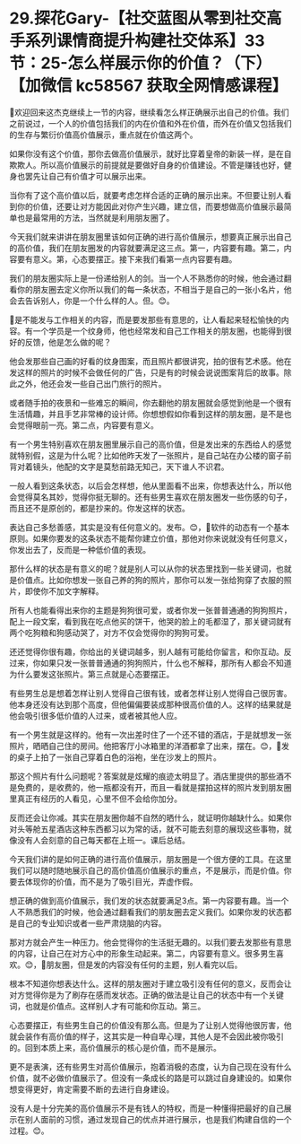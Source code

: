 # 29.探花Gary-【社交蓝图从零到社交高手系列课情商提升构建社交体系】33节：25-怎么样展示你的价值？（下）【加微信 kc58567 获取全网情感课程】

🎼欢迎回来这杰克继续上一节的内容，继续看怎么样正确展示出自己的价值。我们之前说过，一个人的价值包括我们的内在价值和外在价值，而外在价值又包括我们的生存与繁衍价值高价值展示，重点就在价值这两个。

如果你没有这个价值，那你去做高价值展示，就好比穿着皇帝的新装一样，是在自欺欺人。所以高价值展示的前提就是要做好自身的价值建设。不管是赚钱也好，健身也罢先让自己有价值才可以展示出来。

当你有了这个高价值以后，就要考虑怎样合适的正确的展示出来。不但要让别人看到你的价值，还要让对方能因此对你产生兴趣，建立信，而要想做高价值展示最简单也是最常用的方法，当然就是利用朋友圈了。

今天我们就来讲讲在朋友圈里该如何正确的进行高价值展示，想要真正展示出自己的高价值，我们在朋友圈发的内容就要满足这三点。第一，内容要有趣。第二，内容要有意义。第，心态要摆正。接下来我们看第一点内容要有趣。

我们的朋友圈实际上是一份递给别人的剑。当一个人不熟悉你的时候，他会通过翻看你的朋友圈去定义你所以我们的每一条状态，不相当于是自己的一张小名片，他会去告诉别人，你是一个什么样的人。但。😊。

🎼是不能发与工作相关的内容，而是要发那些有意思的，让人看起来轻松愉快的内容。有一个学员是一个纹身师，他也经常发和自己工作相关的朋友圈，也能得到很好的反馈，他是怎么做的呢？

他会发那些自己画的好看的纹身图案，而且照片都很讲究，拍的很有艺术感。他在发这样的照片的时候不会做任何的广告，只是有的时候会说说图案背后的故事。除此之外，他还会发一些自己出门旅行的照片。

或者随手拍的夜景和一些难忘的瞬间，你去翻他的朋友圈就会感觉到他是一个很有生活情趣，并且手艺非常棒的设计师。你想想假如你看到这样的朋友圈，是不是也会觉得眼前一亮。第二点，内容要有意义。

有一个男生特别喜欢在朋友圈里展示自己的高价值，但是发出来的东西给人的感觉就特别假，这是为什么呢？比如他昨天发了一张照片，是自己站在办公楼的窗子前背对着镜头，他配的文字是莫愁前路无知己，天下谁人不识君。

一般人看到这条状态，以后会怎样想，他从里面看不出来，你想表达什么，所以他会觉得莫名其妙，觉得你挺无聊的。还有些男生喜欢在朋友圈发一些伤感的句子，而且还不是原创的，都是抄来的。你发这样的状态。

表达自己多愁善感，其实是没有任何意义的。发布。😊，🎼软件的动态有一个基本原则。如果你要发的这条状态不能帮你建立价值，那他对你来说就没有任何意义，你发出去了，反而是一种低价值的表现。

那什么样的状态是有意义的呢？就是别人可以从你的状态里找到一些关键词，也就是价值点。比如你想发一张自己养的狗的照片，那你可以发一张给狗穿了衣服的照片，即使你不加文字解释。

所有人也能看得出来你的主题是狗狗很可爱，或者你发一张普普通通的狗狗照片，配上一段文案，看到我在吃点他买的饼干，他哭的脸上的毛都湿了，那关键词就有两个吃狗粮和狗感动哭了，对方不仅会觉得你的狗狗可爱。

还还觉得你很有趣，你给出的关键词越多，别人越有可能给你留言，和你互动。反过来，你如果只发一张普普通通的狗狗照片，什么也不解释，那所有人都会不知道为什么要发这张照片。第三点就是心态要摆正。

有些男生总是想着怎样让别人觉得自己很有钱，或者怎样让别人觉得自己很厉害。他本身还没有达到那个高度，但他偏偏要装成那种很高价值的人。这样的结果就是他会吸引很多低价值的人过来，或者被其他人应。

有一个男生就是这样的。他有一次出差时住了一个还不错的酒店，于是就想发一张照片，晒晒自己住的房间。他把客厅小冰箱里的洋酒都拿了出来，摆在。😊，🎼发的桌子上拍了一张自己穿着白色的浴袍，坐在沙发上的照片。

那这个照片有什么问题呢？答案就是炫耀的痕迹太明显了。酒店里提供的那些酒不是免费的，是收费的，他一瓶都没有开，而且一看就是摆拍这样的照片发到朋友圈里真正有经历的人看见，心里不但不会给你加分。

反而还会让你减。其实在朋友圈你越不自然的晒什么，就证明你越缺什么。如果你对头等舱五星酒店这种东西都习以为常的话，就不可能去刻意的展现这些事物，就像没有人会刻意的自己每天都在上班一。课后总结。

今天我们讲的是如何正确的进行高价值展示，朋友圈是一个很方便的工具。在这里我们可以随时随地展示自己的高价值高价值展示的重点，不是展示，而是价值。你要去体现你的价值，而不是为了吸引目光，弄虚作假。

想正确的做到高价值展示，我们发的状态就要满足3点。第一内容要有趣。当一个人不熟悉我们的时候，他会通过翻看我们的朋友圈去定义我们。如果你发的状态都是自己的专业知识或者一些严肃烧脑的内容。

那对方就会产生一种压力。他会觉得你的生活挺无趣的。以我们要去发那些有意思的内容，让自己在对方心中的形象生动起来。第二，内容要有意义。很多男生喜欢。😊，🎼朋友圈，但是发的内容没有任何的主题，别人看完以后。

根本不知道你想表达什么。这样的朋友圈对于建立吸引没有任何的意义，反而会让对方觉得你是为了刷存在感而发状态。正确的做法是让自己的状态中有一个关键词，也就是价值点。这样别人才有可能和你互动。第三。

心态要摆正，有些男生自己的价值没有那么高。但是为了让别人觉得他很厉害，他就会装作有高价值的样子，这其实是一种自卑心理，其他人是不会因此被你吸引的。回到本质上来，高价值展示的核心是价值，而不是展示。

更不是表演，还有些男生对高价值展示，抱着消极的态度，认为自己现在没有什么价值，就不必做价值展示了。但没有一条成长的路是可以跳过自身建设的。如果你想变得更好，肯定需要不断的去进行自身建设。

没有人是十分完美的高价值展示不是有钱人的特权，而是一种懂得把最好的自己展示在别人面前的习惯，通过发现自己的优点并进行展示，也是我们构建自信的一个过程。😊。

